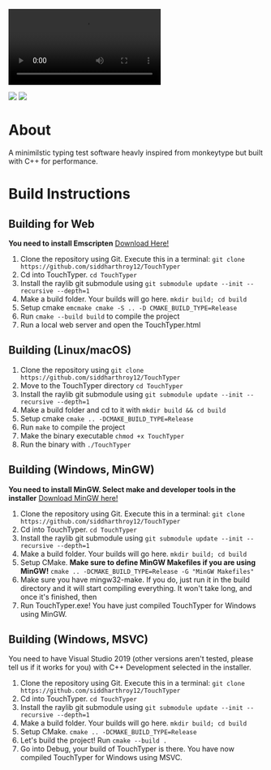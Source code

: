![Demo](./demo/demo.mp4)

![](https://github.com/siddharthroy12/TouchTyper/actions/workflows/nativebuild.yml/badge.svg)
![](https://github.com/siddharthroy12/TouchTyper/actions/workflows/webbuild.yml/badge.svg)
# About

A minimilstic typing test software heavly inspired from monkeytype but built with C++ for performance.

# Build Instructions

## Building for Web

**You need to install Emscripten** [Download Here!](https://emscripten.org/docs/getting_started/downloads.html)

1. Clone the repository using Git. Execute this in a terminal: `git clone https://github.com/siddharthroy12/TouchTyper`
1. Cd into TouchTyper. `cd TouchTyper`
1. Install the raylib git submodule using `git submodule update --init --recursive --depth=1`
1. Make a build folder. Your builds will go here. `mkdir build; cd build`
1. Setup cmake `emcmake cmake -S .. -D CMAKE_BUILD_TYPE=Release`
1. Run `cmake --build build` to compile the project
1. Run a local web server and open the TouchTyper.html

## Building (Linux/macOS)

1. Clone the repository using `git clone https://github.com/siddharthroy12/TouchTyper`
1. Move to the TouchTyper directory
`cd TouchTyper`
1. Install the raylib git submodule using `git submodule update --init --recursive --depth=1`
1. Make a build folder and cd to it with `mkdir build && cd build`
1. Setup cmake `cmake .. -DCMAKE_BUILD_TYPE=Release`
1. Run `make` to compile the project
1. Make the binary executable `chmod +x TouchTyper`
1. Run the binary with `./TouchTyper`

## Building (Windows, MinGW)

**You need to install MinGW. Select make and developer tools in the installer** [Download MinGW here!](https://sourceforge.net/projects/mingw/)

1. Clone the repository using Git. Execute this in a terminal: `git clone https://github.com/siddharthroy12/TouchTyper`
1. Cd into TouchTyper. `cd TouchTyper`
1. Install the raylib git submodule using `git submodule update --init --recursive --depth=1`
1. Make a build folder. Your builds will go here. `mkdir build; cd build`
1. Setup CMake. **Make sure to define MinGW Makefiles if you are using MinGW!** `cmake .. -DCMAKE_BUILD_TYPE=Release -G "MinGW Makefiles"`
1. Make sure you have mingw32-make. If you do, just run it in the build directory and it will start compiling everything. It won't take long, and once it's finished, then
1. Run TouchTyper.exe! You have just compiled TouchTyper for Windows using MinGW.

## Building (Windows, MSVC)

You need to have Visual Studio 2019 (other versions aren't tested, please tell us if it works for you) with C++ Development selected in the installer.

1. Clone the repository using Git. Execute this in a terminal: `git clone https://github.com/siddharthroy12/TouchTyper`
1. Cd into TouchTyper. `cd TouchTyper`
1. Install the raylib git submodule using `git submodule update --init --recursive --depth=1`
1. Make a build folder. Your builds will go here. `mkdir build; cd build`
1. Setup CMake. `cmake .. -DCMAKE_BUILD_TYPE=Release`
1. Let's build the project! Run `cmake --build .`
1. Go into Debug, your build of TouchTyper is there. You have now compiled TouchTyper for Windows using MSVC.

